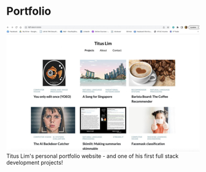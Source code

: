 # Portfolio
<img src="portfolio/static/imgs/Home.jpeg">
Titus Lim's personal portfolio website - and one of his first full stack development projects!
